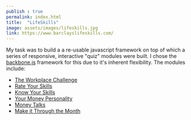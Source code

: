 ```yaml
---
publish : true
permalink: index.html
title:  "LifeSkills"
image: assets/images/lifeskills.jpg
link: https://www.barclayslifeskills.com/
---
```


My task was to build a a re-usable javascript framework on top of which a series of responsive, interactive "quiz" modules were built. I chose the <a href="http://backbonejs.org/" target="_blank">backbone.js</a> framework for this due to it's inherent flexibility. The modules include:

- <a href="https://www.barclayslifeskills.com/key-skills/putting-your-people-skills-into-practice/the-workplace-challenge/" target="_blank">The Workplace Challenge</a>
- <a href="https://www.barclayslifeskills.com/key-skills/growing-your-people-skills/rate-your-skills/" target="_blank">Rate Your Skills</a>
- <a href="https://www.barclayslifeskills.com/key-skills/discovering-your-people-skills/know-your-skills/" target="_blank">Know Your Skills</a>
- <a href="https://www.barclayslifeskills.com/key-skills/understanding-money-basics/your-money-personality/" target="_blank">Your Money Personality</a>
- <a href="https://www.barclayslifeskills.com/key-skills/getting-to-grips-with-money-and-banking-words/money-talks/" target="_blank">Money Talks</a>
- <a href="https://www.barclayslifeskills.com/key-skills/spending-saving-and-borrowing-money/make-it-through-the-month/" target="_blank">Make it Through the Month</a>

